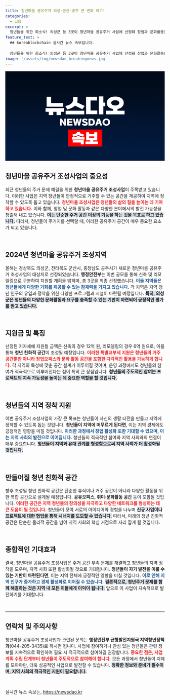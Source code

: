 ```yaml
---
title: 청년마을 공유주거 의성·군산·공주 큰 변화 예고!
categories:
  - 고용
excerpt: >
  청년들을 위한 희소식! 의성군 등 3곳이 청년마을 공유주거 사업에 선정돼 창업과 문화활동을 지원하는 새로운 공간이 조성됩니다. 월 10만 원 임대료로 꿈을 펼치는 기회를 놓치지 마세요!
feature_text: >
  ## koreablockchain 실시간 뉴스 속보입니다.

  청년들을 위한 희소식! 의성군 등 3곳이 청년마을 공유주거 사업에 선정돼 창업과 문화활동을 지원하는 새로운 공간이 조성됩니다. 월 10만 원 임대료로 꿈을 펼치는 기회를 놓치지 마세요!
image: '/assets/img/newsdao_breakingnews.jpg'
---
```


<p><img src="/assets/img/newsdao_breakingnews.jpg" alt="koreablockchain 속보" /></p>

<h2 data-ke-size="size26">청년마을 공유주거 조성사업의 중요성</h2>

<p data-ke-size="size16">최근 청년들의 주거 문제 해결을 위한 <b>청년마을 공유주거 조성사업</b>이 주목받고 있습니다. 이러한 사업은 지역 청년들이 안정적으로 거주할 수 있는 공간을 제공하여 지역에 정착할 수 있도록 돕고 있습니다. <b><span style="color: #ee2323;">청년마을 조성사업은 청년들의 삶의 질을 높이는 데 기여하고 있습니다.</span></b> 이와 함께, 창업 및 문화 활동과 같은 다양한 분야에서의 발전 가능성을 창출해 내고 있습니다. <b><span style="background-color: #21538527;">이는 단순한 주거 공간 이상의 기능을 하는 것을 목표로 하고 있습니다.</span></b> 따라서, 청년들이 주거지를 선택할 때, 이러한 공유주거 공간이 매우 중요한 요소가 되고 있습니다.</p>

<p data-ke-size="size16">&nbsp;</p>

<h2 data-ke-size="size26">2024년 청년마을 공유주거 조성지역</h2>

<p data-ke-size="size16">올해는 경상북도 의성군, 전라북도 군산시, 충청남도 공주시가 새로운 청년마을 공유주거 조성사업의 대상지로 선정되었습니다. <b>행정안전부</b>는 이번 공모를 통해 신축 및 리모델링으로 구분하여 지원할 계획을 밝히며, 총 3곳을 최종 선정했습니다. <b><span style="color: #1a5490;">이들 지역들은 청년들에게 다양한 기회를 제공할 수 있는 잠재력을 가지고 있습니다.</span></b> 각 지역은 지역 청년 인구의 유입과 정착을 위한 다양한 프로그램과 시설이 마련될 예정입니다. <b><span style="background-color: #21538527;">특히, 의성군은 청년들의 다양한 문화활동과 요구를 충족할 수 있는 기반이 마련되어 긍정적인 평가를 받고 있습니다.</span></b></p>

<p data-ke-size="size16">&nbsp;</p>

<h2 data-ke-size="size26">지원금 및 특징</h2>

<p data-ke-size="size16">선정된 지자체에 지원될 금액은 신축의 경우 12억 원, 리모델링의 경우 6억 원으로, 이를 통해 <b>청년 친화적 공간</b>이 조성될 예정입니다. <b><span style="color: #ee2323;">이러한 특별교부세 지원은 청년들의 거주 공간뿐만 아니라 창업오피스와 문화 활동 공간을 포함한 다각적인 활용을 가능하게 합니다.</span></b> 각 지역의 특성에 맞춘 공간 설계가 이루어질 것이며, 운영 과정에서도 청년들의 참여가 적극적으로 이루어진다는 점이 특히 큰 장점입니다. <b><span style="background-color: #21538527;">청년들의 주도적인 참여는 프로젝트의 지속 가능성을 높이는 데 중요한 역할을 할 것입니다.</span></b></p>

<p data-ke-size="size16">&nbsp;</p>

<h2 data-ke-size="size26">청년들의 지역 정착 지원</h2>

<p data-ke-size="size16">이번 공유주거 조성사업의 가장 큰 목표는 청년들이 자신의 생활 터전을 만들고 지역에 정착할 수 있도록 돕는 것입니다. <b>청년들이 지역에 머무르게 된다면</b>, 이는 지역 경제에도 긍정적인 영향을 미칠 것입니다. <b><span style="color: #1a5490;">이러한 과정에서 창업 활성화 또한 기대할 수 있으며, 이는 지역 사회의 발전으로 이어집니다.</span></b> 청년들의 적극적인 참여와 지역 사회와의 연결이 매우 중요합니다. <b><span style="background-color: #21538527;">청년들이 지역과 유대 관계를 형성함으로써 지역 사회가 더 활성화될 것입니다.</span></b></p>

<p data-ke-size="size16">&nbsp;</p>

<h2 data-ke-size="size26">만들어질 청년 친화적 공간</h2>

<p data-ke-size="size16">향후 조성될 청년 친화적 공간은 단순한 휴식이나 거주 공간이 아니라 다양한 활동을 위한 복합 공간으로 설계될 예정입니다. <b>공유오피스, 취미·문화활동 공간</b> 등이 포함될 것입니다. <b><span style="color: #ee2323;">이러한 공간은 지역 청년들의 창의성을 자극하고 다양한 네트워크를 형성하는 데 큰 도움이 될 것입니다.</span></b> 청년들이 모여 서로의 아이디어와 경험을 나누며 <b><span style="background-color: #21538527;">신규 사업이나 프로젝트에 대한 협업을 통해 시너지를 도모할 수 있습니다.</span></b> 따라서, 미래의 청년 친화적 공간은 단순한 물리적 공간을 넘어 지역 사회의 핵심 거점으로 자리 잡게 될 것입니다.</p>

<p data-ke-size="size16">&nbsp;</p>

<h2 data-ke-size="size26">종합적인 기대효과</h2>

<p data-ke-size="size16">결국, 청년마을 공유주거 조성사업은 주거 공간 부족 문제를 해결하고 청년들의 지역 정착을 도우며, 지역 사회 또한 활성화될 것으로 기대됩니다. <b>청년들이 자기 발전을 이룰 수 있는 기반이 마련된다면</b>, 이는 지역 전체에 긍정적인 영향을 미칠 것입니다. <b><span style="color: #1a5490;">이로 인해 지역 인구가 증가하고 경제 활성화로 이어질 수 있습니다.</span></b> <b><span style="background-color: #21538527;">결론적으로, 청년주거 문제를 함께 해결하는 것은 지역 내 모든 이들에게 이익이 됩니다.</span></b> 앞으로 이 사업이 지속적으로 발전하기를 기대합니다.</p>

<p data-ke-size="size16">&nbsp;</p>

<hr />

<h2 data-ke-size="size26">연락처 및 주의사항</h2>

<p data-ke-size="size16">청년마을 공유주거 조성사업과 관련된 문의는 <b>행정안전부 균형발전지원국 지역청년정책과</b>(044-205-3435)로 하시면 됩니다. 사업에 참여하거나 관심 있는 청년들은 관련 정보를 지속적으로 확인하여 필요 시 적극적으로 참여하길 권장합니다. <b><span style="color: #ee2323;">중요한 점은, 사업계획 수립 단계부터 청년들이 주도적으로 참여해야 합니다.</span></b> 모든 과정에서 청년들이 지혜를 모아야만, 더욱 성공적인 사업으로 발전할 수 있습니다. <b><span style="background-color: #21538527;">정확한 정보와 준비가 필수이며, 지역 사회의 적극적인 지원이 필요합니다.</span></b></p>

<p data-ke-size="size16">&nbsp;</p>
실시간 뉴스 속보는, <a href="https://newsdao.kr" rel="dofollow">https://newsdao.kr</a>


